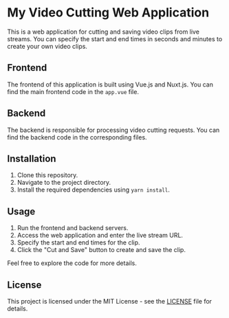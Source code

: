# My Video Cutting Web Application

This is a web application for cutting and saving video clips from live streams. You can specify the start and end times in seconds and minutes to create your own video clips.

## Frontend

The frontend of this application is built using Vue.js and Nuxt.js. You can find the main frontend code in the `app.vue` file.

## Backend

The backend is responsible for processing video cutting requests. You can find the backend code in the corresponding files.

## Installation

1. Clone this repository.
2. Navigate to the project directory.
3. Install the required dependencies using `yarn install`.

## Usage

1. Run the frontend and backend servers.
2. Access the web application and enter the live stream URL.
3. Specify the start and end times for the clip.
4. Click the "Cut and Save" button to create and save the clip.

Feel free to explore the code for more details.

## License

This project is licensed under the MIT License - see the [LICENSE](LICENSE) file for details.

